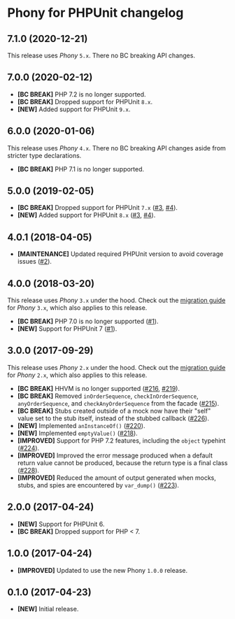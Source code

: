 # Phony for PHPUnit changelog

## 7.1.0 (2020-12-21)

This release uses *Phony* `5.x`. There no BC breaking API changes.

## 7.0.0 (2020-02-12)

- **[BC BREAK]** PHP 7.2 is no longer supported.
- **[BC BREAK]** Dropped support for PHPUnit `8.x`.
- **[NEW]** Added support for PHPUnit `9.x`.

## 6.0.0 (2020-01-06)

This release uses *Phony* `4.x`. There no BC breaking API changes aside from
stricter type declarations.

- **[BC BREAK]** PHP 7.1 is no longer supported.

## 5.0.0 (2019-02-05)

- **[BC BREAK]** Dropped support for PHPUnit `7.x` ([#3], [#4]).
- **[NEW]** Added support for PHPUnit `8.x` ([#3], [#4]).

[#3]: https://github.com/eloquent/phony-phpunit/pull/3
[#4]: https://github.com/eloquent/phony-phpunit/pull/4

## 4.0.1 (2018-04-05)

- **[MAINTENANCE]** Updated required PHPUnit version to avoid coverage issues
  ([#2]).

[#2]: https://github.com/eloquent/phony-phpunit/pull/2

## 4.0.0 (2018-03-20)

This release uses *Phony* `3.x` under the hood. Check out the
[migration guide][migration-3] for *Phony* `3.x`, which also applies to this
release.

- **[BC BREAK]** PHP 7.0 is no longer supported ([#1]).
- **[NEW]** Support for PHPUnit 7 ([#1]).

[migration-3]: https://github.com/eloquent/phony/blob/master/MIGRATING.md#migrating-from-2x-to-3x
[#1]: https://github.com/eloquent/phony-phpunit/issues/1

## 3.0.0 (2017-09-29)

This release uses *Phony* `2.x` under the hood. Check out the
[migration guide][migration-2] for *Phony* `2.x`, which also applies to this
release.

- **[BC BREAK]** HHVM is no longer supported ([#216], [#219]).
- **[BC BREAK]** Removed `inOrderSequence`, `checkInOrderSequence`,
  `anyOrderSequence`, and `checkAnyOrderSequence` from the facade ([#215]).
- **[BC BREAK]** Stubs created outside of a mock now have their "self" value set
  to the stub itself, instead of the stubbed callback ([#226]).
- **[NEW]** Implemented `anInstanceOf()` ([#220]).
- **[NEW]** Implemented `emptyValue()` ([#218]).
- **[IMPROVED]** Support for PHP 7.2 features, including the `object` typehint
  ([#224]).
- **[IMPROVED]** Improved the error message produced when a default return value
  cannot be produced, because the return type is a final class ([#228]).
- **[IMPROVED]** Reduced the amount of output generated when mocks, stubs, and
  spies are encountered by `var_dump()` ([#223]).

[migration-2]: https://github.com/eloquent/phony/blob/master/MIGRATING.md#migrating-from-1x-to-2x
[#215]: https://github.com/eloquent/phony/issues/215
[#216]: https://github.com/eloquent/phony/issues/216
[#218]: https://github.com/eloquent/phony/issues/218
[#219]: https://github.com/eloquent/phony/issues/219
[#220]: https://github.com/eloquent/phony/issues/220
[#223]: https://github.com/eloquent/phony/issues/223
[#224]: https://github.com/eloquent/phony/issues/224
[#226]: https://github.com/eloquent/phony/issues/226
[#228]: https://github.com/eloquent/phony/issues/228

## 2.0.0 (2017-04-24)

- **[NEW]** Support for PHPUnit 6.
- **[BC BREAK]** Dropped support for PHP < 7.

## 1.0.0 (2017-04-24)

- **[IMPROVED]** Updated to use the new Phony `1.0.0` release.

## 0.1.0 (2017-04-23)

- **[NEW]** Initial release.
